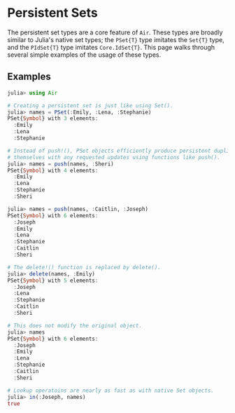 # Persistent Sets

The persistent set types are a core feature of `Air`. These types are broadly
similar to Julia's native set types; the `PSet{T}` type imitates the `Set{T}`
type, and the `PIdSet{T}` type imitates `Core.IdSet{T}`. This page walks through
several simple examples of the usage of these types.

## Examples

```julia
julia> using Air

# Creating a persistent set is just like using Set().
julia> names = PSet(:Emily, :Lena, :Stephanie)
PSet{Symbol} with 3 elements:
  :Emily
  :Lena
  :Stephanie

# Instead of push!(), PSet objects efficiently produce persistent duplicates of
# themselves with any requested updates using functions like push().
julia> names = push(names, :Sheri)
PSet{Symbol} with 4 elements:
  :Emily
  :Lena
  :Stephanie
  :Sheri

julia> names = push(names, :Caitlin, :Joseph)
PSet{Symbol} with 6 elements:
  :Joseph
  :Emily
  :Lena
  :Stephanie
  :Caitlin
  :Sheri

# The delete!() function is replaced by delete().
julia> delete(names, :Emily)
PSet{Symbol} with 5 elements:
  :Joseph
  :Lena
  :Stephanie
  :Caitlin
  :Sheri

# This does not modify the original object.
julia> names
PSet{Symbol} with 6 elements:
  :Joseph
  :Emily
  :Lena
  :Stephanie
  :Caitlin
  :Sheri

# Lookup operatoins are nearly as fast as with native Set objects.
julia> in(:Joseph, names)
true
```
